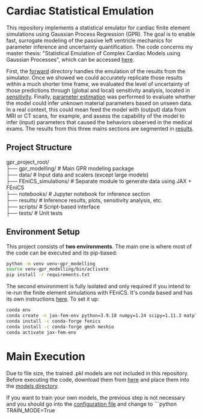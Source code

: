 
# Cardiac Statistical Emulation

This repository implements a statistical emulator for cardiac finite element simulations using Gaussian Process Regression (GPR). The goal is to enable fast, surrogate modeling of the passive left ventricle mechanics for parameter inference and uncertainty quantification. The code concerns my master thesis: "Statistical Emulation of Complex Cardiac Models using Gaussian Processes", which can be accessed [here](https://run.unl.pt/handle/10362/418?subject_page=1).

First, the [forward](gpr_modelling/forward/) directory handles the emulation of the results from the simulator. Once we showed we could accurately replicate those results within a much shorter time frame, we evaluated the level of uncertainty of those predictions through (global and local) sensitivity analysis, located in [sensitivity](gpr_modelling/sensitivity/). Finally, [parameter estimation](notebooks/03_parameter_inference.ipynb) was performed to evaluate whether the model could infer unknown material parameters based on unseen data. In a real context, this could mean feed the model with (output) data from MRI or CT scans, for example, and assess the capability of the model to infer (input) parameters that caused the behaviors observed in the medical exams. The results from this three mains sections are segmented in [results](results/).

## Project Structure
gpr_project_root/<br/>
├── gpr_modelling/ # Main GPR modeling package<br/>
├── data/ # Input data and scalers (except large models)<br/>
├── FEniCS_simulations/ # Separate module to generate data using JAX + FEniCS<br/>
├── notebooks/ # Jupyter notebook for inference section<br/>
├── results/ # Inference results, plots, sensitivity analysis, etc.<br/>
├── scripts/ # Script-based interface<br/>
├── tests/ # Unit tests

## Environment Setup

This project consists of **two environments**. The main one is where most of the code can be executed and its pip-based:

```bash
python -m venv venv-gpr_modelling
source venv-gpr_modelling/bin/activate
pip install -r requirements.txt
```

The second environment is fully isolated and only required if you intend to re-run the finite element simulations with FEniCS. It's conda based and has its own instructions [here](FEniCS_simulations/jax-fem-env.yml). To set it up:

```bash
conda env 
conda create -n jax-fem-env python=3.9.18 numpy=1.24 scipy=1.11.3 matplotlib=3.8.0 pip=23.2.1
conda install -c conda-forge fenics
conda install -c conda-forge gmsh meshio
conda activate jax-fem-env
```

# Main Execution

Due to file size, the trained .pkl models are not included in this repository. Before executing the code, download them from [here](https://zenodo.org/records/15858919) and place them into the [models directory](data/objects/models/).

If you want to train your own models, the previous step is not necessary and you should go into the [configuration file](gpr_modelling/forward/config.py) and change to ```python
TRAIN_MODE=True
```.
